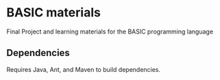 # BASIC materials
Final Project and learning materials for the BASIC programming language


## Dependencies
Requires Java, Ant, and Maven to build dependencies.
